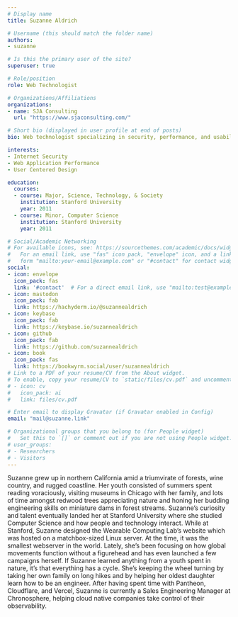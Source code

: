```yaml
---
# Display name
title: Suzanne Aldrich

# Username (this should match the folder name)
authors:
- suzanne

# Is this the primary user of the site?
superuser: true

# Role/position
role: Web Technologist

# Organizations/Affiliations
organizations:
- name: SJA Consulting
  url: "https://www.sjaconsulting.com/"

# Short bio (displayed in user profile at end of posts)
bio: Web technologist specializing in security, performance, and usability.

interests:
- Internet Security
- Web Application Performance
- User Centered Design

education:
  courses:
  - course: Major, Science, Technology, & Society
    institution: Stanford University
    year: 2011
  - course: Minor, Computer Science
    institution: Stanford University
    year: 2011

# Social/Academic Networking
# For available icons, see: https://sourcethemes.com/academic/docs/widgets/#icons
#   For an email link, use "fas" icon pack, "envelope" icon, and a link in the
#   form "mailto:your-email@example.com" or "#contact" for contact widget.
social:
- icon: envelope
  icon_pack: fas
  link: '#contact'  # For a direct email link, use "mailto:test@example.org".
- icon: mastodon
  icon_pack: fab
  link: https://hachyderm.io/@suzannealdrich
- icon: keybase
  icon_pack: fab
  link: https://keybase.io/suzannealdrich
- icon: github
  icon_pack: fab
  link: https://github.com/suzannealdrich
- icon: book
  icon_pack: fas
  link: https://bookwyrm.social/user/suzannealdrich
# Link to a PDF of your resume/CV from the About widget.
# To enable, copy your resume/CV to `static/files/cv.pdf` and uncomment the lines below.
# - icon: cv
#   icon_pack: ai
#   link: files/cv.pdf

# Enter email to display Gravatar (if Gravatar enabled in Config)
email: "mail@suzanne.link"

# Organizational groups that you belong to (for People widget)
#   Set this to `[]` or comment out if you are not using People widget.
# user_groups:
# - Researchers
# - Visitors
---
```


Suzanne grew up in northern California amid a triumvirate of forests, wine country, and rugged coastline. Her youth consisted of summers spent reading voraciously, visiting museums in Chicago with her family, and lots of time amongst redwood trees appreciating nature and honing her budding engineering skills on miniature dams in forest streams. Suzanne’s curiosity and talent eventually landed her at Stanford University where she studied Computer Science and how people and technology interact. While at Stanford, Suzanne designed the Wearable Computing Lab’s website which was hosted on a matchbox-sized Linux server. At the time, it was the smallest webserver in the world. Lately, she’s been focusing on how global movements function without a figurehead and has even launched a few campaigns herself. If Suzanne learned anything from a youth spent in nature, it’s that everything has a cycle. She’s keeping the wheel turning by taking her own family on long hikes and by helping her oldest daughter learn how to be an engineer. After having spent time with Pantheon, Cloudflare, and Vercel, Suzanne is currently a Sales Engineering Manager at Chronosphere, helping cloud native companies take control of their observability.
